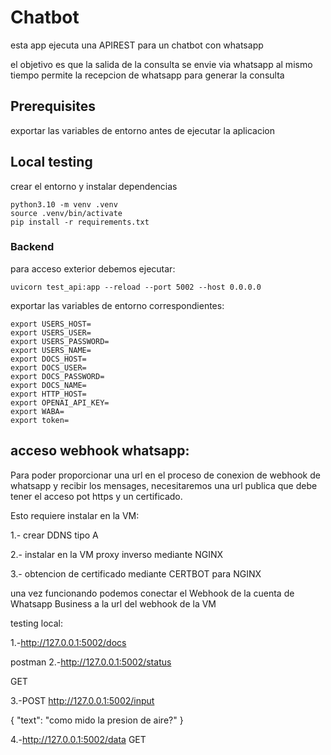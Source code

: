 # Chatbot

esta app ejecuta una APIREST para un chatbot con whatsapp

el objetivo es que la salida de la consulta se envie via whatsapp
al mismo tiempo permite la recepcion de whatsapp para generar la consulta


## Prerequisites

exportar las variables de entorno antes de ejecutar la aplicacion

## Local testing

crear el entorno y instalar dependencias
```
python3.10 -m venv .venv
source .venv/bin/activate
pip install -r requirements.txt
```

### Backend

para acceso exterior debemos ejecutar: 

```
uvicorn test_api:app --reload --port 5002 --host 0.0.0.0
```

exportar las variables de entorno correspondientes:
```
export USERS_HOST=
export USERS_USER=
export USERS_PASSWORD=
export USERS_NAME=
export DOCS_HOST=
export DOCS_USER=
export DOCS_PASSWORD=
export DOCS_NAME=
export HTTP_HOST=
export OPENAI_API_KEY=
export WABA=
export token=

```

## acceso webhook whatsapp: 

Para poder proporcionar una url en el proceso de conexion de webhook de whatsapp y recibir los mensages, 
necesitaremos una url publica que debe tener el acceso pot https y un certificado.

Esto requiere instalar en la VM:

1.- crear DDNS tipo A

2.- instalar en la VM proxy inverso mediante NGINX

3.- obtencion de certificado mediante CERTBOT para NGINX


una vez funcionando podemos conectar el Webhook de la cuenta de Whatsapp Business a la url del webhook de la VM


testing local:

1.-http://127.0.0.1:5002/docs


postman 
2.-http://127.0.0.1:5002/status

GET

3.-POST http://127.0.0.1:5002/input

{
  "text": "como mido la presion de aire?"
}

4.-http://127.0.0.1:5002/data
GET

